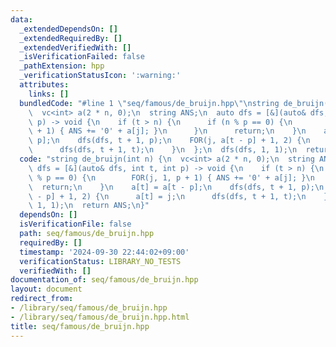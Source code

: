 ```yaml
---
data:
  _extendedDependsOn: []
  _extendedRequiredBy: []
  _extendedVerifiedWith: []
  _isVerificationFailed: false
  _pathExtension: hpp
  _verificationStatusIcon: ':warning:'
  attributes:
    links: []
  bundledCode: "#line 1 \"seq/famous/de_bruijn.hpp\"\nstring de_bruijn(int n) {\n\
    \  vc<int> a(2 * n, 0);\n  string ANS;\n  auto dfs = [&](auto& dfs, int t, int\
    \ p) -> void {\n    if (t > n) {\n      if (n % p == 0) {\n        FOR(j, 1, p\
    \ + 1) { ANS += '0' + a[j]; }\n      }\n      return;\n    }\n    a[t] = a[t -\
    \ p];\n    dfs(dfs, t + 1, p);\n    FOR(j, a[t - p] + 1, 2) {\n      a[t] = j;\n\
    \      dfs(dfs, t + 1, t);\n    }\n  };\n  dfs(dfs, 1, 1);\n  return ANS;\n}\n"
  code: "string de_bruijn(int n) {\n  vc<int> a(2 * n, 0);\n  string ANS;\n  auto\
    \ dfs = [&](auto& dfs, int t, int p) -> void {\n    if (t > n) {\n      if (n\
    \ % p == 0) {\n        FOR(j, 1, p + 1) { ANS += '0' + a[j]; }\n      }\n    \
    \  return;\n    }\n    a[t] = a[t - p];\n    dfs(dfs, t + 1, p);\n    FOR(j, a[t\
    \ - p] + 1, 2) {\n      a[t] = j;\n      dfs(dfs, t + 1, t);\n    }\n  };\n  dfs(dfs,\
    \ 1, 1);\n  return ANS;\n}"
  dependsOn: []
  isVerificationFile: false
  path: seq/famous/de_bruijn.hpp
  requiredBy: []
  timestamp: '2024-09-30 22:44:02+09:00'
  verificationStatus: LIBRARY_NO_TESTS
  verifiedWith: []
documentation_of: seq/famous/de_bruijn.hpp
layout: document
redirect_from:
- /library/seq/famous/de_bruijn.hpp
- /library/seq/famous/de_bruijn.hpp.html
title: seq/famous/de_bruijn.hpp
---
```

